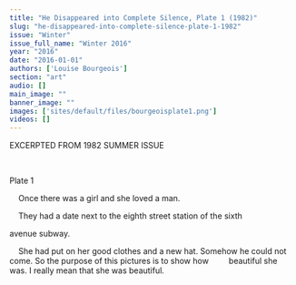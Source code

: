 ```yaml
---
title: "He Disappeared into Complete Silence, Plate 1 (1982)"
slug: "he-disappeared-into-complete-silence-plate-1-1982"
issue: "Winter"
issue_full_name: "Winter 2016"
year: "2016"
date: "2016-01-01"
authors: ['Louise Bourgeois']
section: "art"
audio: []
main_image: ""
banner_image: ""
images: ['sites/default/files/bourgeoisplate1.png']
videos: []
---
```

EXCERPTED FROM 1982 SUMMER ISSUE

  

 Plate 1

     Once there was a girl and she loved a man. 

     They had a date next to the eighth street station of the sixth

 avenue subway. 

     She had put on her good clothes and a new hat. Somehow he could not come. So the purpose of this pictures is to show how         beautiful she was. I really mean that she was beautiful. 

